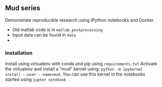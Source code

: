 ## Mud series

Demonstrate reproducible research using IPython notebooks and Docker.

 - Old matlab code is in `matlab_postprocessing`
 - Input data can be found in `data`
 - 

### Installation
Install using virtualenv with conda and pip using `requirements.txt`
Activate the virtualenv and install a "mud" kernel using: `python -m ipykernel install --user --name=mud`. You can use this kernel in the notebooks started using `jupter notebook .`